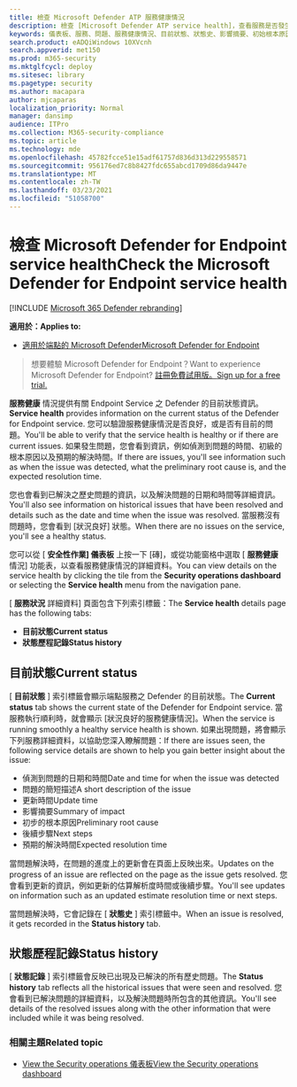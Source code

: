 ```yaml
---
title: 檢查 Microsoft Defender ATP 服務健康情況
description: 檢查 [Microsoft Defender ATP service health]，查看服務是否發生問題，並檢查先前已解決的問題。
keywords: 儀表板、服務、問題、服務健康情況、目前狀態、狀態史、影響摘要、初始根本原因、解析度、解決時間、預期的解決時間
search.product: eADQiWindows 10XVcnh
search.appverid: met150
ms.prod: m365-security
ms.mktglfcycl: deploy
ms.sitesec: library
ms.pagetype: security
ms.author: macapara
author: mjcaparas
localization_priority: Normal
manager: dansimp
audience: ITPro
ms.collection: M365-security-compliance
ms.topic: article
ms.technology: mde
ms.openlocfilehash: 45782fcce51e15adf61757d836d313d229558571
ms.sourcegitcommit: 956176ed7c8b8427fdc655abcd1709d86da9447e
ms.translationtype: MT
ms.contentlocale: zh-TW
ms.lasthandoff: 03/23/2021
ms.locfileid: "51058700"
---
```

# <a name="check-the-microsoft-defender-for-endpoint-service-health"></a><span data-ttu-id="fbf4c-104">檢查 Microsoft Defender for Endpoint service health</span><span class="sxs-lookup"><span data-stu-id="fbf4c-104">Check the Microsoft Defender for Endpoint service health</span></span>

[!INCLUDE [Microsoft 365 Defender rebranding](../../includes/microsoft-defender.md)]


<span data-ttu-id="fbf4c-105">**適用於：**</span><span class="sxs-lookup"><span data-stu-id="fbf4c-105">**Applies to:**</span></span>
- [<span data-ttu-id="fbf4c-106">適用於端點的 Microsoft Defender</span><span class="sxs-lookup"><span data-stu-id="fbf4c-106">Microsoft Defender for Endpoint</span></span>](https://go.microsoft.com/fwlink/?linkid=2154037)



><span data-ttu-id="fbf4c-107">想要體驗 Microsoft Defender for Endpoint？</span><span class="sxs-lookup"><span data-stu-id="fbf4c-107">Want to experience Microsoft Defender for Endpoint?</span></span> [<span data-ttu-id="fbf4c-108">註冊免費試用版。</span><span class="sxs-lookup"><span data-stu-id="fbf4c-108">Sign up for a free trial.</span></span>](https://www.microsoft.com/microsoft-365/windows/microsoft-defender-atp?ocid=docs-wdatp-servicestatus-abovefoldlink)

<span data-ttu-id="fbf4c-109">**服務健康** 情況提供有關 Endpoint Service 之 Defender 的目前狀態資訊。</span><span class="sxs-lookup"><span data-stu-id="fbf4c-109">**Service health** provides information on the current status of the Defender for Endpoint service.</span></span> <span data-ttu-id="fbf4c-110">您可以驗證服務健康情況是否良好，或是否有目前的問題。</span><span class="sxs-lookup"><span data-stu-id="fbf4c-110">You'll be able to verify that the service health is healthy or if there are current issues.</span></span> <span data-ttu-id="fbf4c-111">如果發生問題，您會看到資訊，例如偵測到問題的時間、初級的根本原因以及預期的解決時間。</span><span class="sxs-lookup"><span data-stu-id="fbf4c-111">If there are issues, you'll see information such as when the issue was detected, what the preliminary root cause is, and the expected resolution time.</span></span>

<span data-ttu-id="fbf4c-112">您也會看到已解決之歷史問題的資訊，以及解決問題的日期和時間等詳細資訊。</span><span class="sxs-lookup"><span data-stu-id="fbf4c-112">You'll also see information on historical issues that have been resolved and details such as the date and time when the issue was resolved.</span></span> <span data-ttu-id="fbf4c-113">當服務沒有問題時，您會看到 [狀況良好] 狀態。</span><span class="sxs-lookup"><span data-stu-id="fbf4c-113">When there are no issues on the service, you'll see a healthy status.</span></span>

<span data-ttu-id="fbf4c-114">您可以從 [ **安全性作業] 儀表板** 上按一下 [磚]，或從功能窗格中選取 [ **服務健康** 情況] 功能表，以查看服務健康情況的詳細資料。</span><span class="sxs-lookup"><span data-stu-id="fbf4c-114">You can view details on the service health by clicking the tile from the **Security operations dashboard** or selecting the **Service health** menu from the navigation pane.</span></span>

<span data-ttu-id="fbf4c-115">[ **服務狀況** 詳細資料] 頁面包含下列索引標籤：</span><span class="sxs-lookup"><span data-stu-id="fbf4c-115">The **Service health** details page has the following tabs:</span></span>

- <span data-ttu-id="fbf4c-116">**目前狀態**</span><span class="sxs-lookup"><span data-stu-id="fbf4c-116">**Current status**</span></span>
- <span data-ttu-id="fbf4c-117">**狀態歷程記錄**</span><span class="sxs-lookup"><span data-stu-id="fbf4c-117">**Status history**</span></span>

## <a name="current-status"></a><span data-ttu-id="fbf4c-118">目前狀態</span><span class="sxs-lookup"><span data-stu-id="fbf4c-118">Current status</span></span>
<span data-ttu-id="fbf4c-119">[ **目前狀態** ] 索引標籤會顯示端點服務之 Defender 的目前狀態。</span><span class="sxs-lookup"><span data-stu-id="fbf4c-119">The **Current status** tab shows the current state of the Defender for Endpoint service.</span></span> <span data-ttu-id="fbf4c-120">當服務執行順利時，就會顯示 [狀況良好的服務健康情況]。</span><span class="sxs-lookup"><span data-stu-id="fbf4c-120">When the service is running smoothly a healthy service health is shown.</span></span> <span data-ttu-id="fbf4c-121">如果出現問題，將會顯示下列服務詳細資料，以協助您深入瞭解問題：</span><span class="sxs-lookup"><span data-stu-id="fbf4c-121">If there are issues seen, the following service details are shown to help you gain better insight about the issue:</span></span>

- <span data-ttu-id="fbf4c-122">偵測到問題的日期和時間</span><span class="sxs-lookup"><span data-stu-id="fbf4c-122">Date and time for when the issue was detected</span></span>
- <span data-ttu-id="fbf4c-123">問題的簡短描述</span><span class="sxs-lookup"><span data-stu-id="fbf4c-123">A short description of the issue</span></span>
- <span data-ttu-id="fbf4c-124">更新時間</span><span class="sxs-lookup"><span data-stu-id="fbf4c-124">Update time</span></span>
- <span data-ttu-id="fbf4c-125">影響摘要</span><span class="sxs-lookup"><span data-stu-id="fbf4c-125">Summary of impact</span></span>
- <span data-ttu-id="fbf4c-126">初步的根本原因</span><span class="sxs-lookup"><span data-stu-id="fbf4c-126">Preliminary root cause</span></span>
- <span data-ttu-id="fbf4c-127">後續步驟</span><span class="sxs-lookup"><span data-stu-id="fbf4c-127">Next steps</span></span>
- <span data-ttu-id="fbf4c-128">預期的解決時間</span><span class="sxs-lookup"><span data-stu-id="fbf4c-128">Expected resolution time</span></span>

<span data-ttu-id="fbf4c-129">當問題解決時，在問題的進度上的更新會在頁面上反映出來。</span><span class="sxs-lookup"><span data-stu-id="fbf4c-129">Updates on the progress of an issue are reflected on the page as the issue gets resolved.</span></span> <span data-ttu-id="fbf4c-130">您會看到更新的資訊，例如更新的估算解析度時間或後續步驟。</span><span class="sxs-lookup"><span data-stu-id="fbf4c-130">You'll see updates on information such as an updated estimate resolution time or next steps.</span></span>

<span data-ttu-id="fbf4c-131">當問題解決時，它會記錄在 [ **狀態史** ] 索引標籤中。</span><span class="sxs-lookup"><span data-stu-id="fbf4c-131">When an issue is resolved, it gets recorded in the **Status history** tab.</span></span>

## <a name="status-history"></a><span data-ttu-id="fbf4c-132">狀態歷程記錄</span><span class="sxs-lookup"><span data-stu-id="fbf4c-132">Status history</span></span>
<span data-ttu-id="fbf4c-133">[ **狀態記錄** ] 索引標籤會反映已出現及已解決的所有歷史問題。</span><span class="sxs-lookup"><span data-stu-id="fbf4c-133">The **Status history** tab reflects all the historical issues that were seen and resolved.</span></span> <span data-ttu-id="fbf4c-134">您會看到已解決問題的詳細資料，以及解決問題時所包含的其他資訊。</span><span class="sxs-lookup"><span data-stu-id="fbf4c-134">You'll see details of the resolved issues along with the other information that were included while it was being resolved.</span></span>

### <a name="related-topic"></a><span data-ttu-id="fbf4c-135">相關主題</span><span class="sxs-lookup"><span data-stu-id="fbf4c-135">Related topic</span></span>
- [<span data-ttu-id="fbf4c-136">View the Security operations 儀表板</span><span class="sxs-lookup"><span data-stu-id="fbf4c-136">View the Security operations dashboard</span></span>](security-operations-dashboard.md)

